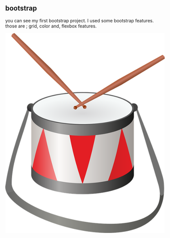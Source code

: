 ## bootstrap
you can see my first bootstrap project. I used some bootstrap features. those are ;
grid, color and, flexbox features. 

![markdown resim](images/drum.png) 